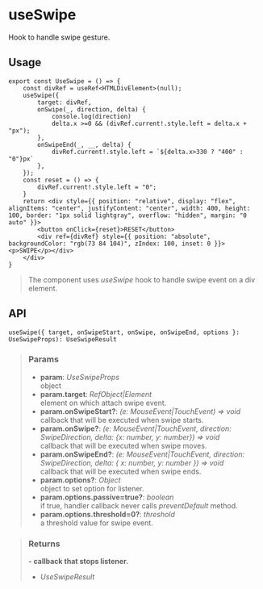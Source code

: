 # useSwipe
Hook to handle swipe gesture.

## Usage

```tsx
export const UseSwipe = () => {
	const divRef = useRef<HTMLDivElement>(null);
	useSwipe({
		target: divRef,
		onSwipe(_, direction, delta) {
			console.log(direction)
			delta.x >=0 && (divRef.current!.style.left = delta.x + "px");
		},
		onSwipeEnd(_, __, delta) {
			divRef.current!.style.left = `${delta.x>330 ? "400" : "0"}px`
		},
	});
	const reset = () => {
		divRef.current!.style.left = "0";
	}
	return <div style={{ position: "relative", display: "flex", alignItems: "center", justifyContent: "center", width: 400, height: 100, border: "1px solid lightgray", overflow: "hidden", margin: "0 auto" }}>
		<button onClick={reset}>RESET</button>
		<div ref={divRef} style={{ position: "absolute", backgroundColor: "rgb(73 84 104)", zIndex: 100, inset: 0 }}><p>SWIPE</p></div>
	</div>
}
```

> The component uses _useSwipe_ hook to handle swipe event on a div element.


## API

```tsx
useSwipe({ target, onSwipeStart, onSwipe, onSwipeEnd, options }: UseSwipeProps): UseSwipeResult
```

> ### Params
>
> - __param__: _UseSwipeProps_  
object
> - __param.target__: _RefObject<Element>|Element_  
element on which attach swipe event.
> - __param.onSwipeStart?__: _(e: MouseEvent|TouchEvent) => void_  
callback that will be executed when swipe starts.
> - __param.onSwipe?__: _(e: MouseEvent|TouchEvent, direction: SwipeDirection, delta: {x: number, y: number}) => void_  
callback that will be executed when swipe moves.
> - __param.onSwipeEnd?__: _(e: MouseEvent|TouchEvent, direction: SwipeDirection, delta: { x: number, y: number }) => void_  
callback that will be executed when swipe ends.
> - __param.options?__: _Object_  
object to set option for listener.
> - __param.options.passive=true?__: _boolean_  
if true, handler callback never calls _preventDefault_ method.
> - __param.options.threshold=0?__: _threshold_  
a threshold value for swipe event.
>

> ### Returns
>
> __- callback that stops listener.__
> - _UseSwipeResult_  
>